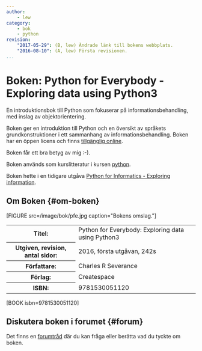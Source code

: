 ```yaml
---
author:
    - lew
category:
    - bok
    - python
revision:
    "2017-05-29": (B, lew) Ändrade länk till bokens webbplats.
    "2016-08-10": (A, lew) Första revisionen.
...
```

Boken: Python for Everybody - Exploring data using Python3
==================================

En introduktionsbok till Python som fokuserar på informationsbehandling, med inslag av objektorientering. 

<!--more-->

Boken ger en introduktion till Python och en översikt av språkets grundkonstruktioner i ett sammanhang av informationsbehandling. Boken har en öppen licens och finns [tillgänglig online](https://www.py4e.com/book).

Boken får ett bra betyg av mig :-).

Boken används som kurslitteratur i kursen [python](python).

Boken hette i en tidigare utgåva [Python for Informatics - Exploring information](kunskap/boken-python-for-informatics-exploring-information).



Om Boken {#om-boken}
--------------------

[FIGURE src=/image/bok/pfe.jpg caption="Bokens omslag."]

<table>
<tr><th>Titel:</th><td>Python for Everybody: Exploring data using Python3<td></tr>
<tr><th>Utgiven, revision, antal sidor:</th><td>2016, första utgåvan, 242s<td></tr>
<tr><th>Författare:</th><td>Charles R Severance <td></tr>
<tr><th>Förlag:</th><td>Createspace<td></tr>
<tr><th>ISBN:</th><td>9781530051120<td></tr>
</table>

[BOOK isbn=9781530051120]



Diskutera boken i forumet {#forum}
----------------------------------

Det finns en [forumtråd](t/2491) där du kan fråga eller berätta vad du tyckte om boken.
